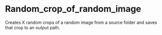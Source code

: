 # Random_crop_of_random_image
Creates X random crops of a random image from a source folder and saves that crop to an output path.
